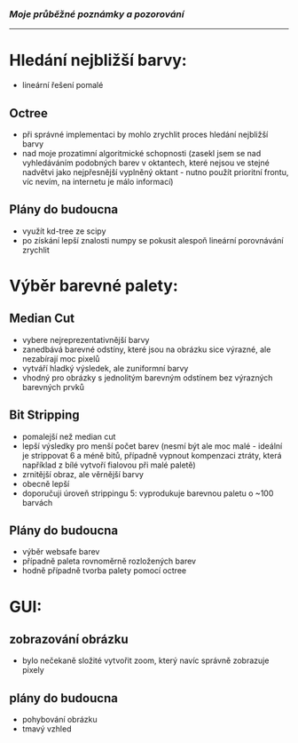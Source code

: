 ### _Moje průběžné poznámky a pozorování_

---

# Hledání nejbližší barvy:

-   lineární řešení pomalé

## Octree

-   při správné implementaci by mohlo zrychlit proces hledání
    nejbližší barvy
-   nad moje prozatimní algoritmické schopnosti (zasekl jsem se nad
    vyhledáváním podobných barev v oktantech, které nejsou ve stejné
    nadvětvi jako nejpřesnější vyplněný oktant - nutno použít prioritní
    frontu, víc nevím, na internetu je málo informací)

## Plány do budoucna

-   využít kd-tree ze scipy
-   po získání lepší znalosti numpy se pokusit alespoň lineární porovnávání
    zrychlit

# Výběr barevné palety:

## Median Cut

-   vybere nejreprezentativnější barvy
-   zanedbává barevné odstíny, které jsou na obrázku sice výrazné, ale
    nezabírají moc pixelů
-   vytváří hladký výsledek, ale zuniformní barvy
-   vhodný pro obrázky s jednolitým barevným odstínem bez výrazných
    barevných prvků

## Bit Stripping

-   pomalejší než median cut
-   lepší výsledky pro menší počet barev (nesmí být ale moc malé -
    ideální je strippovat 6 a méně bitů, případně vypnout kompenzaci
    ztráty, která například z bílé vytvoří fialovou při malé paletě)
-   zrnitější obraz, ale věrnější barvy
-   obecně lepší
-   doporučuji úroveň strippingu 5: vyprodukuje barevnou paletu o ~100
    barvách

## Plány do budoucna

-   výběr websafe barev
-   případně paleta rovnoměrně rozložených barev
-   hodně případně tvorba palety pomocí octree

# GUI:

## zobrazování obrázku

-   bylo nečekaně složité vytvořit zoom, který navíc správně zobrazuje pixely

## plány do budoucna

-   pohybování obrázku
-   tmavý vzhled
